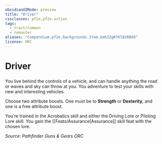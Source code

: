 ```yaml
---
obsidianUIMode: preview
title: "Driver"
cssclasses: pf2e,pf2e-action
tags:
  - trait/common
  - remaster
aliases: "Compendium.pf2e.backgrounds.Item.kmhZZgR7KlBzRBX0"
license: ORC
---
```

# Driver

### 






You live behind the controls of a vehicle, and can handle anything the road or waves and sky can throw at you. You adventure to test your skills with new and interesting vehicles.

Choose two attribute boosts. One must be to **Strength** or **Dexterity**, and one is a free attribute boost.

You're trained in the Acrobatics skill and either the Driving Lore or Piloting Lore skill. You gain the [[Feats/Assurance|Assurance]] skill feat with the chosen lore.

*Source: Pathfinder Guns & Gears*
*ORC*